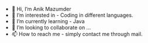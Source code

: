 - 👋 Hi, I’m Anik Mazumder
- 👀 I’m interested in - Coding in different languages.
- 🌱 I’m currently learning - Java
- 💞️ I’m looking to collaborate on ...
- 📫 How to reach me - simply contact me through mail.

<!---
mazumder-anik/mazumder-anik is a ✨ special ✨ repository because its `README.md` (this file) appears on your GitHub profile.
You can click the Preview link to take a look at your changes.
--->
